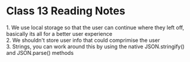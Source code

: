 # Class 13 Reading Notes

1\. We use local storage so that the user can continue where they left off, basically its all for a better user experience  
2\. We shouldn't store user info that could comprimise the user  
3\. Strings, you can work around this by using the native JSON.stringify() and JSON.parse() methods  
